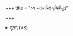 +++
title = "०१ यदन्तरिक्षं पृथिवीमुत"

+++
<details><summary>मूलम् (VS)</summary>

यद॒न्तरि॑क्षं पृथि॒वीमु॒त द्यां यन्मा॒तरं॑ पि॒तरं॑ वा जिहिंसि॒म।  
अ॒यं तस्मा॒द्गार्ह॑पत्यो नो अ॒ग्निरुदिन्न॑याति सुकृ॒तस्य॑ लो॒कम् ॥
</details>